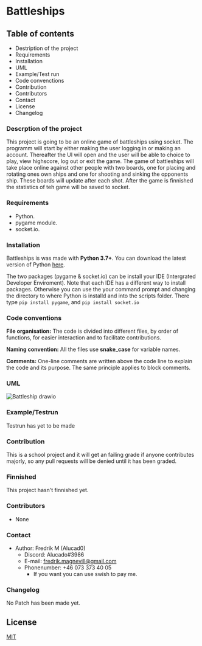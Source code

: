 # Battleships

## Table of contents

- Destription of the project
- Requirements
- Installation
- UML
- Example/Test run
- Code convenctions
- Contribution
- Contributors
- Contact
- License
- Changelog

### Descrption of the project

This project is going to be an online game of battleships using socket. The programm will start by either making the user logging in or making an account. Thereafter the UI will open and the user will be able to choice to play, view highscore, log out or exit the game. The game of battleships will take place online against other people with two boards, one for placing and rotating ones own ships and one for shooting and sinking the opponents ship. These boards will update after each shot. After the game is finnished the statistics of teh game will be saved to socket. 

### Requirements

- Python.
- pygame module.
- socket.io.

### Installation

Battleships is was made with __Python 3.7+__. You can download the latest version of Python [here](https://www.python.org/downloads/).

The two packages (pygame & socket.io) can be install your IDE (Intergrated Developer Enviroment). 
Note that each IDE has a different way to install packages. 
Otherwise you can use the your command prompt and changing the directory to where Python is installd and into the scripts folder. 
There type `pip install pygame`, and `pip install socket.io`

### Code conventions

**File organisation:** The code is divided into different files, by order of functions, for easier interaction and to facilitate contributions.

**Naming convention:** All the files use **snake_case** for variable names.

**Comments:** One-line comments are written above the code line to explain the code and its purpose. The same principle applies to block comments.

### UML

![Battleship drawio](https://user-images.githubusercontent.com/96413210/159929615-1522ada8-0840-42e1-a327-738656582862.png)

### Example/Testrun

Testrun has yet to be made

<!-- Testrun of Patch 6.9: -->

### Contribution

This is a school project and it will get an failing grade if anyone contributes majorly, so any pull requests will be denied until it has been graded. 

### Finnished

This project hasn't finnished yet. 

### Contributors

- None

### Contact

- Author: Fredrik M (Alucad0)
  - Discord: Alucado#3986
  - E-mail: fredrik.magnevill@gmail.com
  - Phonenumber: +46 073 373 40 05
    - If you want you can use swish to pay me.


### Changelog

No Patch has been made yet. 

<!-- 
Patch 0:
DD-MM-YYYY; Game simulates a singular ship.
-->

## License

[MIT](https://choosealicense.com/licenses/mit/)

